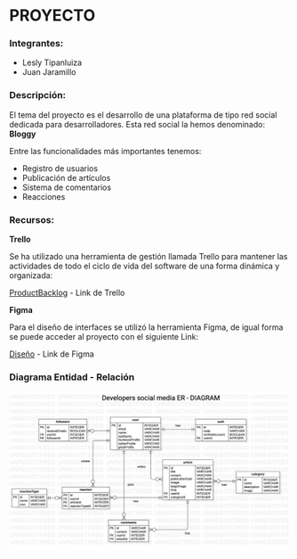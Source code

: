 # PROYECTO
### Integrantes:
* Lesly Tipanluiza
* Juan Jaramillo

### Descripción:
El tema del proyecto es el desarrollo de una plataforma de tipo red social dedicada para desarrolladores.
Esta red social la hemos denominado: **Bloggy**

Entre las funcionalidades más importantes tenemos:

* Registro de usuarios
* Publicación de artículos
* Sistema de comentarios
* Reacciones


### Recursos:

**Trello**

Se ha utilizado una herramienta de gestión llamada Trello para mantener las actividades de todo el ciclo de vida del software de una forma dinámica y organizada:

[ProductBacklog](https://trello.com/b/0ze35kfF/proyecto-web) - Link de Trello

**Figma**

Para el diseño de interfaces se utilizó la herramienta Figma, de igual forma se puede acceder al proyecto con el siguiente Link:

[Diseño](https://www.figma.com/file/uwUxGBkQCPmZHykVIwLy97/Proyecto-aplicaciones-web?node-id=124%3A511) - Link de Figma

### Diagrama Entidad - Relación

![This is an image](https://github.com/2021-B-Web-Avanzada/wavan-tipanluiza-farinango-lesly-marisol/blob/desarrollo/Proyecto-IB/modelo-entidad-relacion.jpg)
